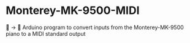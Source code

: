 # Monterey-MK-9500-MIDI
🎹 -> 🎼 Arduino program to convert inputs from the Monterey-MK-9500 piano to a MIDI standard output
